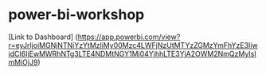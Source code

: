 # power-bi-workshop
[Link to Dashboard]
(https://app.powerbi.com/view?r=eyJrIjoiMGNjNTNiYzYtMzliMy00Mzc4LWFjNzUtMTYzZGMzYmFhYzE3IiwidCI6IjEwMWRhNTg3LTE4NDMtNGY1Mi04YjhhLTE3YjA2OWM2NmQzMyIsImMiOjJ9)

